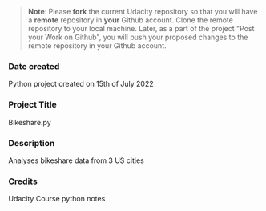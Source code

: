 >**Note**: Please **fork** the current Udacity repository so that you will have a **remote** repository in **your** Github account. Clone the remote repository to your local machine. Later, as a part of the project "Post your Work on Github", you will push your proposed changes to the remote repository in your Github account.

### Date created
Python project created on 15th of July 2022

### Project Title
Bikeshare.py

### Description
Analyses bikeshare data from 3 US cities

### Credits
Udacity Course python notes

